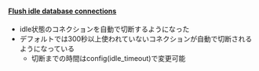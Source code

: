 #### [Flush idle database connections](https://github.com/rails/rails/pull/31221)

* idle状態のコネクションを自動で切断するようになった
* デフォルトでは300秒以上使われていないコネクションが自動で切断されるようになっている
  * 切断までの時間はconfig(idle_timeout)で変更可能
